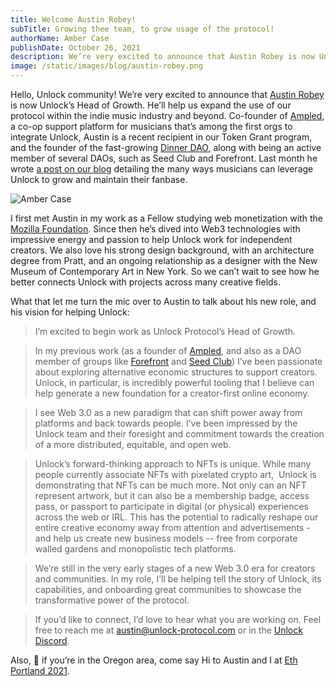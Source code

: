 ```yaml
---
title: Welcome Austin Robey!
subTitle: Growing thee team, to grow usage of the protocol!
authorName: Amber Case
publishDate: October 26, 2021
description: We’re very excited to announce that Austin Robey is now Unlock’s Head of Growth! He’ll help us expand the use of our protocol within the indie music industry and beyond
image: /static/images/blog/austin-robey.png
---
```


Hello, Unlock community! We’re very excited to announce that [Austin Robey](https://twitter.com/austinrobey_) is now Unlock’s Head of Growth. He’ll help us expand the use of our protocol within the indie music industry and beyond. Co-founder of [Ampled](https://twitter.com/ampl3d), a co-op support platform for musicians that’s among the first orgs to integrate Unlock, Austin is a recent recipient in our Token Grant program, and the founder of the fast-growing [Dinner DAO](https://unlock-protocol.com/blog/dinnerdao), along with being an active member of several DAOs, such as Seed Club and Forefront. Last month he wrote [a post on our blog](https://unlock-protocol.com/blog/how-musicians-can-use-unlock) detailing the many ways musicians can leverage Unlock to grow and maintain their fanbase.

![Amber Case](/static/images/blog/austin-robey.png)


I first met Austin in my work as a Fellow studying web monetization with the [Mozilla Foundation](https://www.mozilla.org/en-US/). Since then he’s dived into Web3 technologies with impressive energy and passion to help Unlock work for independent creators. We also love his strong design background, with an architecture degree from Pratt, and an ongoing relationship as a designer with the New Museum of Contemporary Art in New York. So we can’t wait to see how he better connects Unlock with projects across many creative fields.

What that let me turn the mic over to Austin to talk about his new role, and his vision for helping Unlock:

> I’m excited to begin work as Unlock Protocol’s Head of Growth.

> In my previous work (as a founder of [Ampled](http://www.ampled.com/), and also as a DAO member of groups like [Forefront](https://forefront.market/) and [Seed Club](https://seedclub.xyz/)) I’ve been passionate about exploring alternative economic structures to support creators. Unlock, in particular, is incredibly powerful tooling that I believe can help generate a new foundation for a creator-first online economy.

> I see Web 3.0 as a new paradigm that can shift power away from platforms and back towards people. I’ve been impressed by the Unlock team and their foresight and commitment towards the creation of a more distributed, equitable, and open web.

> Unlock’s forward-thinking approach to NFTs is unique. While many people currently associate NFTs with pixelated crypto art,  Unlock is demonstrating that NFTs can be much more. Not only can an NFT represent artwork, but it can also be a membership badge, access pass, or passport to participate in digital (or physical) experiences across the web or IRL. This has the potential to radically reshape our entire creative economy away from attention and advertisements - and help us create new business models -- free from corporate walled gardens and monopolistic tech platforms.

> We’re still in the very early stages of a new Web 3.0 era for creators and communities. In my role, I’ll be helping tell the story of Unlock, its capabilities, and onboarding great communities to showcase the transformative power of the protocol.

> If you’d like to connect, I’d love to hear what you are working on. Feel free to reach me at [austin@unlock-protocol.com](mailto:austin@unlock-protocol.com) or in the [Unlock Discord](https://discord.gg/N5y68jAvKF).

Also, 👋 if you’re in the Oregon area, come say Hi to Austin and I at [Eth Portland 2021](https://2021.ethportland.com/).